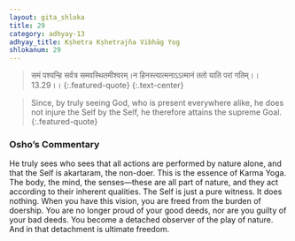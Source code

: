 ```yaml
---
layout: gita_shloka
title: 29
category: adhyay-13
adhyay_title: Kṣhetra Kṣhetrajña Vibhāg Yog
shlokanum: 29
---
```


> समं पश्यन्हि सर्वत्र समवस्थितमीश्वरम्।न हिनस्त्यात्मनाऽऽत्मानं ततो याति परां गतिम्।।13.29।।
{:.featured-quote} 
{:.text-center}

> Since, by truly seeing God, who is present everywhere alike, he does not injure the Self by the Self, he therefore attains the supreme Goal.
{:.featured-quote}

### Osho’s Commentary
He truly sees who sees that all actions are performed by nature alone, and that the Self is akartaram, the non-doer.
This is the essence of Karma Yoga. The body, the mind, the senses—these are all part of nature, and they act according to their inherent qualities. The Self is just a pure witness. It does nothing.
When you have this vision, you are freed from the burden of doership. You are no longer proud of your good deeds, nor are you guilty of your bad deeds. You become a detached observer of the play of nature. And in that detachment is ultimate freedom.

